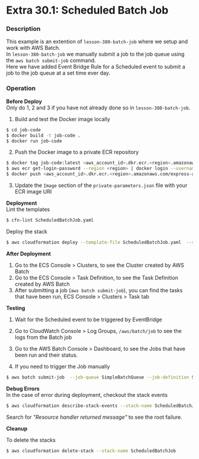 # Extra 30.1: Scheduled Batch Job

### Description

This example is an extention of `lesson-380-batch-job` where we setup and work with AWS Batch.  
In `lesson-380-batch-job` we manually submit a job to the job queue using the `aws batch submit-job` command.  
Here we have added Event Bridge Rule for a Scheduled event to submit a job to the job queue at a set time ever day.

### Operation

**Before Deploy**  
Only do 1, 2 and 3 if you have not already done so in `lesson-380-batch-job`.

1. Build and test the Docker image locally

```bash
$ cd job-code
$ docker build -t job-code .
$ docker run job-code
```

2. Push the Docker image to a private ECR repository

```bash
$ docker tag job-code:latest <aws_account_id>.dkr.ecr.<region>.amazonaws.com/nestjs-repos:job-code
$ aws ecr get-login-password --region <region> | docker login --username AWS --password-stdin <aws_account_id>.dkr.ecr.<region>.amazonaws.com
$ docker push <aws_account_id>.dkr.ecr.<region>.amazonaws.com/express-app:job-code
```

3. Update the `Image` section of the `private-parameters.json` file with your ECR image URI

**Deployment**  
Lint the templates

```bash
$ cfn-lint ScheduledBatchJob.yaml
```

Deploy the stack

```bash
$ aws cloudformation deploy --template-file ScheduledBatchJob.yaml  --stack-name ScheduledBatchJob --capabilities CAPABILITY_IAM --parameter-overrides file://private-parameters.json
```

**After Deployment**

1. Go to the ECS Console > Clusters, to see the Cluster created by AWS Batch
2. Go to the ECS Console > Task Definition, to see the Task Definition created by AWS Batch
3. After submitting a job (`aws batch submit-job`), you can find the tasks that have been run, ECS Console > Clusters > Task tab

**Testing**

1. Wait for the Scheduled event to be triggered by EventBridge

2. Go to CloudWatch Console > Log Groups, `/aws/batch/job` to see the logs from the Batch job

3. Go to the AWS Batch Console > Dashboard, to see the Jobs that have been run and their status.

4. If you need to trigger the Job manually

```bash
$ aws batch submit-job  --job-queue SimpleBatchQueue --job-definition SimpleBatchJob --job-name test-job-x --container-overrides file://container-override.json
```

**Debug Errors**  
 In the case of error during deployment, checkout the stack events

```bash
$ aws cloudformation describe-stack-events --stack-name ScheduledBatchJob > events.json
```

Search for _"Resource handler returned message"_ to see the root failure.

**Cleanup**

To delete the stacks

```bash
$ aws cloudformation delete-stack --stack-name ScheduledBatchJob
```
